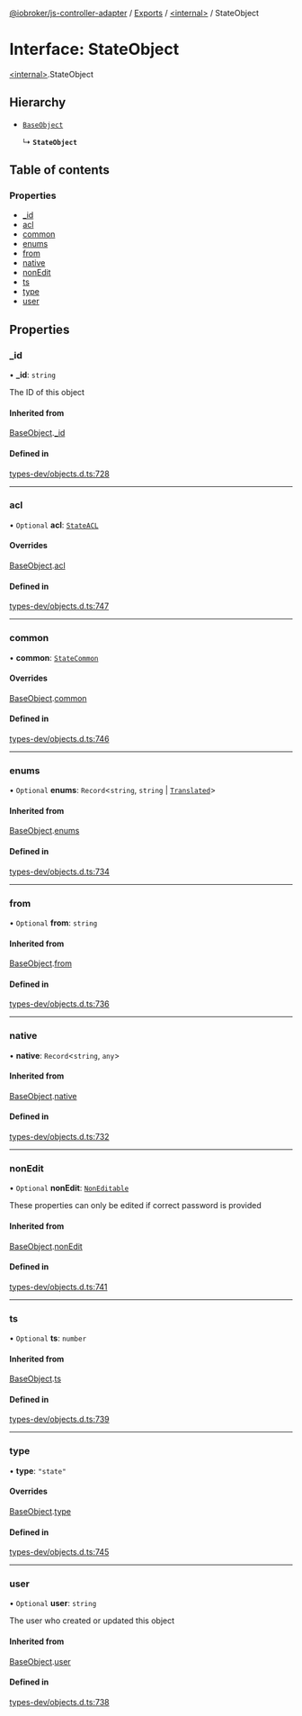 [@iobroker/js-controller-adapter](../README.md) / [Exports](../modules.md) / [\<internal\>](../modules/internal_.md) / StateObject

# Interface: StateObject

[\<internal\>](../modules/internal_.md).StateObject

## Hierarchy

- [`BaseObject`](internal_.BaseObject.md)

  ↳ **`StateObject`**

## Table of contents

### Properties

- [\_id](internal_.StateObject.md#_id)
- [acl](internal_.StateObject.md#acl)
- [common](internal_.StateObject.md#common)
- [enums](internal_.StateObject.md#enums)
- [from](internal_.StateObject.md#from)
- [native](internal_.StateObject.md#native)
- [nonEdit](internal_.StateObject.md#nonedit)
- [ts](internal_.StateObject.md#ts)
- [type](internal_.StateObject.md#type)
- [user](internal_.StateObject.md#user)

## Properties

### \_id

• **\_id**: `string`

The ID of this object

#### Inherited from

[BaseObject](internal_.BaseObject.md).[_id](internal_.BaseObject.md#_id)

#### Defined in

[types-dev/objects.d.ts:728](https://github.com/ioBroker/ioBroker.js-controller/blob/3fe17c22/packages/types-dev/objects.d.ts#L728)

___

### acl

• `Optional` **acl**: [`StateACL`](internal_.StateACL.md)

#### Overrides

[BaseObject](internal_.BaseObject.md).[acl](internal_.BaseObject.md#acl)

#### Defined in

[types-dev/objects.d.ts:747](https://github.com/ioBroker/ioBroker.js-controller/blob/3fe17c22/packages/types-dev/objects.d.ts#L747)

___

### common

• **common**: [`StateCommon`](internal_.StateCommon.md)

#### Overrides

[BaseObject](internal_.BaseObject.md).[common](internal_.BaseObject.md#common)

#### Defined in

[types-dev/objects.d.ts:746](https://github.com/ioBroker/ioBroker.js-controller/blob/3fe17c22/packages/types-dev/objects.d.ts#L746)

___

### enums

• `Optional` **enums**: `Record`\<`string`, `string` \| [`Translated`](../modules/internal_.md#translated)\>

#### Inherited from

[BaseObject](internal_.BaseObject.md).[enums](internal_.BaseObject.md#enums)

#### Defined in

[types-dev/objects.d.ts:734](https://github.com/ioBroker/ioBroker.js-controller/blob/3fe17c22/packages/types-dev/objects.d.ts#L734)

___

### from

• `Optional` **from**: `string`

#### Inherited from

[BaseObject](internal_.BaseObject.md).[from](internal_.BaseObject.md#from)

#### Defined in

[types-dev/objects.d.ts:736](https://github.com/ioBroker/ioBroker.js-controller/blob/3fe17c22/packages/types-dev/objects.d.ts#L736)

___

### native

• **native**: `Record`\<`string`, `any`\>

#### Inherited from

[BaseObject](internal_.BaseObject.md).[native](internal_.BaseObject.md#native)

#### Defined in

[types-dev/objects.d.ts:732](https://github.com/ioBroker/ioBroker.js-controller/blob/3fe17c22/packages/types-dev/objects.d.ts#L732)

___

### nonEdit

• `Optional` **nonEdit**: [`NonEditable`](internal_.NonEditable.md)

These properties can only be edited if correct password is provided

#### Inherited from

[BaseObject](internal_.BaseObject.md).[nonEdit](internal_.BaseObject.md#nonedit)

#### Defined in

[types-dev/objects.d.ts:741](https://github.com/ioBroker/ioBroker.js-controller/blob/3fe17c22/packages/types-dev/objects.d.ts#L741)

___

### ts

• `Optional` **ts**: `number`

#### Inherited from

[BaseObject](internal_.BaseObject.md).[ts](internal_.BaseObject.md#ts)

#### Defined in

[types-dev/objects.d.ts:739](https://github.com/ioBroker/ioBroker.js-controller/blob/3fe17c22/packages/types-dev/objects.d.ts#L739)

___

### type

• **type**: ``"state"``

#### Overrides

[BaseObject](internal_.BaseObject.md).[type](internal_.BaseObject.md#type)

#### Defined in

[types-dev/objects.d.ts:745](https://github.com/ioBroker/ioBroker.js-controller/blob/3fe17c22/packages/types-dev/objects.d.ts#L745)

___

### user

• `Optional` **user**: `string`

The user who created or updated this object

#### Inherited from

[BaseObject](internal_.BaseObject.md).[user](internal_.BaseObject.md#user)

#### Defined in

[types-dev/objects.d.ts:738](https://github.com/ioBroker/ioBroker.js-controller/blob/3fe17c22/packages/types-dev/objects.d.ts#L738)
